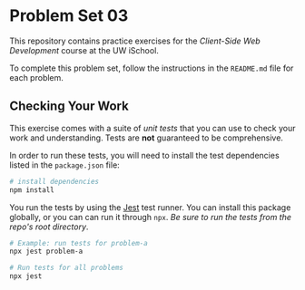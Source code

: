 # Problem Set 03

This repository contains practice exercises for the _Client-Side Web Development_ course at the UW iSchool.

To complete this problem set, follow the instructions in the `README.md` file for each problem.

## Checking Your Work
This exercise comes with a suite of _unit tests_ that you can use to check your work and understanding. Tests are **not** guaranteed to be comprehensive.

In order to run these tests, you will need to install the test dependencies listed in the `package.json` file:

```bash
# install dependencies
npm install
```

You run the tests by using the [Jest](https://facebook.github.io/jest/) test runner. You can install this package globally, or you can can run it through `npx`. _Be sure to run the tests from the repo's root directory_.

```bash
# Example: run tests for problem-a
npx jest problem-a

# Run tests for all problems
npx jest
```
